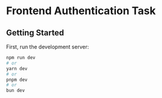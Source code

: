 # Frontend Authentication Task


## Getting Started

First, run the development server:

```bash
npm run dev
# or
yarn dev
# or
pnpm dev
# or
bun dev
```
